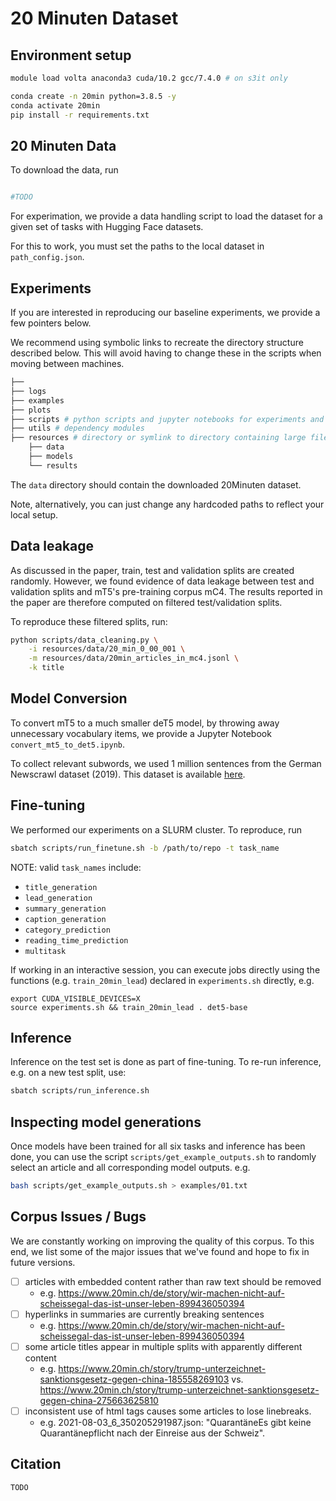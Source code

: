 # 20 Minuten Dataset

## Environment setup

```bash
module load volta anaconda3 cuda/10.2 gcc/7.4.0 # on s3it only

conda create -n 20min python=3.8.5 -y
conda activate 20min
pip install -r requirements.txt
```

## 20 Minuten Data

To download the data, run

```bash

#TODO

```

For experimation, we provide a data handling script to load the dataset for a given set of tasks with Hugging Face datasets.

For this to work, you must set the paths to the local dataset in `path_config.json`.

## Experiments

If you are interested in reproducing our baseline experiments, we provide a few pointers below.

We recommend using symbolic links to recreate the directory structure described below.
This will avoid having to change these in the scripts when moving between machines.


```bash
├── 
├── logs
├── examples
├── plots
├── scripts # python scripts and jupyter notebooks for experiments and analyses
├── utils # dependency modules
├── resources # directory or symlink to directory containing large files
    ├── data
    ├── models 
    └── results
```

The `data` directory should contain the downloaded 20Minuten dataset.

Note, alternatively, you can just change any hardcoded paths to reflect your local setup.

## Data leakage

As discussed in the paper, train, test and validation splits are created randomly. 
However, we found evidence of data leakage between test and validation splits and mT5's pre-training corpus mC4. 
The results reported in the paper are therefore computed on filtered test/validation splits.

To reproduce these filtered splits, run:

```bash
python scripts/data_cleaning.py \
    -i resources/data/20_min_0_00_001 \
    -m resources/data/20min_articles_in_mc4.jsonl \
    -k title
```

## Model Conversion

To convert mT5 to a much smaller deT5 model, by throwing away unnecessary vocabulary items, we provide a Jupyter Notebook `convert_mt5_to_det5.ipynb`.

To collect relevant subwords, we used 1 million sentences from the German Newscrawl dataset (2019). This dataset is available [here](https://corpora.uni-leipzig.de/en?corpusId=deu_news_2019).

## Fine-tuning

We performed our experiments on a SLURM cluster. To reproduce, run

```bash
sbatch scripts/run_finetune.sh -b /path/to/repo -t task_name
```

NOTE: valid `task_names` include:
 - `title_generation`
 - `lead_generation`
 - `summary_generation` 
 - `caption_generation` 
 - `category_prediction` 
 - `reading_time_prediction` 
 - `multitask`

If working in an interactive session, you can execute jobs directly using the functions (e.g. `train_20min_lead`) declared in `experiments.sh` directly, e.g.

```
export CUDA_VISIBLE_DEVICES=X
source experiments.sh && train_20min_lead . det5-base
```

## Inference

Inference on the test set is done as part of fine-tuning. To re-run inference, e.g. on a new test split, use:

```bash
sbatch scripts/run_inference.sh
```

## Inspecting model generations

Once models have been trained for all six tasks and inference has been done, you can use the script `scripts/get_example_outputs.sh` to randomly select an article and all corresponding model outputs. e.g.

```bash
bash scripts/get_example_outputs.sh > examples/01.txt
```


## Corpus Issues / Bugs

We are constantly working on improving the quality of this corpus. To this end, we list some of the major issues that we've found and hope to fix in future versions.

- [ ] articles with embedded content rather than raw text should be removed 
    - e.g. https://www.20min.ch/de/story/wir-machen-nicht-auf-scheissegal-das-ist-unser-leben-899436050394
- [ ] hyperlinks in summaries are currently breaking sentences
    - e.g. https://www.20min.ch/de/story/wir-machen-nicht-auf-scheissegal-das-ist-unser-leben-899436050394
- [ ] some article titles appear in multiple splits with apparently different content
    - e.g. https://www.20min.ch/story/trump-unterzeichnet-sanktionsgesetz-gegen-china-185558269103 vs. https://www.20min.ch/story/trump-unterzeichnet-sanktionsgesetz-gegen-china-275663625810
- [ ] inconsistent use of html tags causes some articles to lose linebreaks.
    - e.g. 2021-08-03_6_350205291987.json: "QuarantäneEs gibt keine Quarantänepflicht nach der Einreise aus der Schweiz".


## Citation

```
TODO
```
